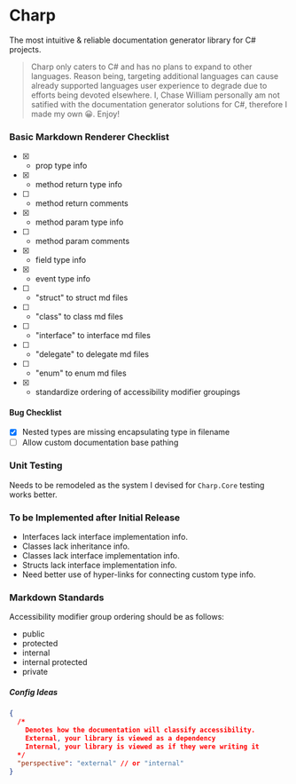 # Charp

The most intuitive & reliable documentation generator library for C# projects.

> Charp only caters to C# and has no plans to expand to other languages. Reason being, targeting additional languages can cause already supported languages user experience to degrade due to efforts being devoted elsewhere. I, Chase William personally am not satified with the documentation generator solutions for C#, therefore I made my own 😀. Enjoy!

### Basic Markdown Renderer Checklist

- [x] + prop type info
- [x] + method return type info
- [ ] + method return comments
- [x] + method param type info
- [ ] + method param comments
- [x] + field type info
- [x] + event type info
- [ ] + "struct" to struct md files
- [ ] + "class" to class md files
- [ ] + "interface" to interface md files
- [ ] + "delegate" to delegate md files
- [ ] + "enum" to enum md files
- [x] + standardize ordering of accessibility modifier groupings

#### Bug Checklist

- [x] Nested types are missing encapsulating type in filename
- [ ] Allow custom documentation base pathing

### Unit Testing

Needs to be remodeled as the system I devised for `Charp.Core` testing works better.

### To be Implemented after Initial Release

- Interfaces lack interface implementation info.
- Classes lack inheritance info.
- Classes lack interface implementation info.
- Structs lack interface implementation info.
- Need better use of hyper-links for connecting custom type info.

### Markdown Standards

Accessibility modifier group ordering should be as follows:
- public
- protected
- internal
- internal protected
- private


##### Config Ideas

```json
{
  /*
    Denotes how the documentation will classify accessibility.
    External, your library is viewed as a dependency
    Internal, your library is viewed as if they were writing it
  */
  "perspective": "external" // or "internal"
}
```